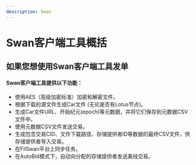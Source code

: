 ```yaml
---
description: Swan
---
```


# Swan客户端工具概括

## 如果您想使用Swan客户端工具发单

#### Swan客户端工具提供以下功能：

* 使用AES（高级加密标准）加密和解密文件。
* 根据下载的源文件生成Car文件 (无论是否有Lotus节点)。
* 生成Car文件URL、开始纪元(epoch)等元数据，并将它们保存到元数据CSV文件中。
* 使用元数据CSV文件发送交易。
* 生成包含交易CID、文件下载路径、存储提供者ID等数据的最终CSV文件，供存储提供者导入交易。
* 在FilSwan平台上同步任务。
* 在AutoBid模式下，自动向分配的存储提供者发送离线交易。
